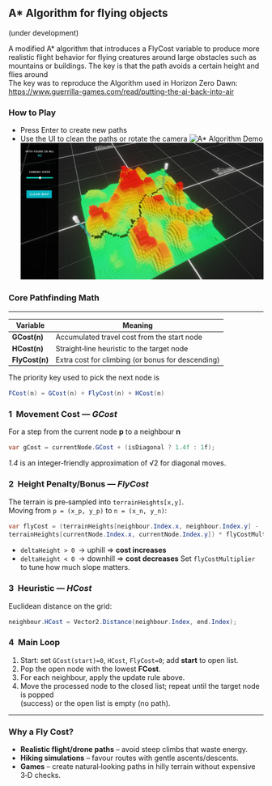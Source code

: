 ## A* Algorithm for flying objects 
(under development) 

A modified A* algorithm that introduces a FlyCost variable to produce more realistic flight behavior for flying creatures around large obstacles such as mountains or buildings. The key is that the path avoids a certain height and flies around  
The key was to reproduce the Algorithm used in Horizon Zero Dawn: https://www.guerrilla-games.com/read/putting-the-ai-back-into-air


### How to Play
- Press Enter to create new paths
- Use the UI to clean the paths or rotate the camera
![A* Algorithm Demo](Recordings/Gif/output.gif)
![Example](https://github.com/maybebool/AStarHeightmapGrid/blob/main/Recordings/Image%20Sequence_003_0005.jpg)


### Core Pathfinding Math
-----------------------------------------------------------------------------

| Variable      | Meaning                                                |
|-------------|--------------------------------------------------------|
| **GCost(n)**| Accumulated travel cost from the start node            |
| **HCost(n)**| Straight‑line heuristic to the target node             |
| **FlyCost(n)**| Extra cost for climbing (or bonus for descending)    |

The priority key used to pick the next node is

```csharp
FCost(n) = GCost(n) + FlyCost(n) + HCost(n)
```

### 1  Movement Cost — *GCost*

For a step from the current node **p** to a neighbour **n**
```csharp
var gCost = currentNode.GCost + (isDiagonal ? 1.4f : 1f);
```

*1.4* is an integer‑friendly approximation of √2 for diagonal moves.


### 2  Height Penalty/Bonus — *FlyCost*

The terrain is pre‑sampled into `terrainHeights[x,y]`.  
Moving from `p = (x_p, y_p)` to `n = (x_n, y_n)`:

```csharp
var flyCost = (terrainHeights[neighbour.Index.x, neighbour.Index.y] -
terrainHeights[currentNode.Index.x, currentNode.Index.y]) * flyCostMultiplier;
```

* `deltaHeight > 0` → uphill ⇒ **cost increases**  
* `deltaHeight < 0` → downhill ⇒ **cost decreases**
Set `flyCostMultiplier` to tune how much slope matters.


### 3  Heuristic — *HCost*

Euclidean distance on the grid:

```csharp
neighbour.HCost = Vector2.Distance(neighbour.Index, end.Index);
```

### 4  Main Loop

1. Start: set `GCost(start)=0`, `HCost`, `FlyCost=0`; add **start** to open list.  
2. Pop the open node with the lowest **FCost**.  
3. For each neighbour, apply the update rule above.  
4. Move the processed node to the closed list; repeat until the target node is popped  
   (success) or the open list is empty (no path).

---

### Why a Fly Cost?

- **Realistic flight/drone paths** – avoid steep climbs that waste energy.  
- **Hiking simulations** – favour routes with gentle ascents/descents.  
- **Games** – create natural‑looking paths in hilly terrain without expensive
  3‑D checks.
